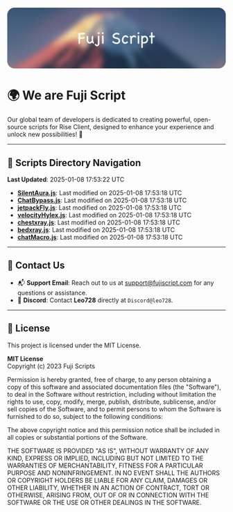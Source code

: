 ![Banner](.github/b.webp)

# 🌍 **We are Fuji Script**

Our global team of developers is dedicated to creating powerful, open-source scripts for Rise Client, designed to enhance your experience and unlock new possibilities! 🌟

---
<!-- SCRIPTS_NAVIGATION_START -->
## 📂 **Scripts Directory Navigation**

**Last Updated**: 2025-01-08 17:53:22 UTC

- **[SilentAura.js](scripts/SilentAura.js)**: Last modified on 2025-01-08 17:53:18 UTC
- **[ChatBypass.js](scripts/ChatBypass.js)**: Last modified on 2025-01-08 17:53:18 UTC
- **[jetpackFly.js](scripts/jetpackFly.js)**: Last modified on 2025-01-08 17:53:18 UTC
- **[velocityHylex.js](scripts/velocityHylex.js)**: Last modified on 2025-01-08 17:53:18 UTC
- **[chestxray.js](scripts/chestxray.js)**: Last modified on 2025-01-08 17:53:18 UTC
- **[bedxray.js](scripts/bedxray.js)**: Last modified on 2025-01-08 17:53:18 UTC
- **[chatMacro.js](scripts/chatMacro.js)**: Last modified on 2025-01-08 17:53:18 UTC

<!-- SCRIPTS_NAVIGATION_END -->

---

## 💬 **Contact Us**  
- 📬 **Support Email**: Reach out to us at [support@fujiscript.com](mailto:support@fujiscript.com) for any questions or assistance.  
- 💬 **Discord**: Contact **Leo728** directly at `Discord@leo728`.

---

## 📜 **License**

This project is licensed under the MIT License.  

**MIT License**  
Copyright (c) 2023 Fuji Scripts  

Permission is hereby granted, free of charge, to any person obtaining a copy of this software and associated documentation files (the "Software"), to deal in the Software without restriction, including without limitation the rights to use, copy, modify, merge, publish, distribute, sublicense, and/or sell copies of the Software, and to permit persons to whom the Software is furnished to do so, subject to the following conditions:  

The above copyright notice and this permission notice shall be included in all copies or substantial portions of the Software.  

THE SOFTWARE IS PROVIDED "AS IS", WITHOUT WARRANTY OF ANY KIND, EXPRESS OR IMPLIED, INCLUDING BUT NOT LIMITED TO THE WARRANTIES OF MERCHANTABILITY, FITNESS FOR A PARTICULAR PURPOSE AND NONINFRINGEMENT. IN NO EVENT SHALL THE AUTHORS OR COPYRIGHT HOLDERS BE LIABLE FOR ANY CLAIM, DAMAGES OR OTHER LIABILITY, WHETHER IN AN ACTION OF CONTRACT, TORT OR OTHERWISE, ARISING FROM, OUT OF OR IN CONNECTION WITH THE SOFTWARE OR THE USE OR OTHER DEALINGS IN THE SOFTWARE.  
